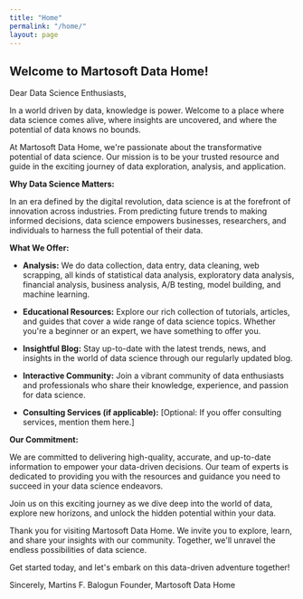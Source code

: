 ```yaml
---
title: "Home"
permalink: "/home/"
layout: page
---
```


## Welcome to Martosoft Data Home!

Dear Data Science Enthusiasts,

In a world driven by data, knowledge is power. Welcome to a place where data science comes alive, where insights are uncovered, and where the potential of data knows no bounds.

At Martosoft Data Home, we're passionate about the transformative potential of data science. Our mission is to be your trusted resource and guide in the exciting journey of data exploration, analysis, and application.

**Why Data Science Matters:**

In an era defined by the digital revolution, data science is at the forefront of innovation across industries. From predicting future trends to making informed decisions, data science empowers businesses, researchers, and individuals to harness the full potential of their data.

**What We Offer:**

- **Analysis:** We do data collection, data entry, data cleaning, web scrapping, all kinds of statistical data analysis, exploratory data analysis, financial analysis, business analysis, A/B testing, model building, and machine learning.

- **Educational Resources:** Explore our rich collection of tutorials, articles, and guides that cover a wide range of data science topics. Whether you're a beginner or an expert, we have something to offer you.

- **Insightful Blog:** Stay up-to-date with the latest trends, news, and insights in the world of data science through our regularly updated blog.

- **Interactive Community:** Join a vibrant community of data enthusiasts and professionals who share their knowledge, experience, and passion for data science.

- **Consulting Services (if applicable):** [Optional: If you offer consulting services, mention them here.]

**Our Commitment:**

We are committed to delivering high-quality, accurate, and up-to-date information to empower your data-driven decisions. Our team of experts is dedicated to providing you with the resources and guidance you need to succeed in your data science endeavors.

Join us on this exciting journey as we dive deep into the world of data, explore new horizons, and unlock the hidden potential within your data.

Thank you for visiting Martosoft Data Home. We invite you to explore, learn, and share your insights with our community. Together, we'll unravel the endless possibilities of data science.

Get started today, and let's embark on this data-driven adventure together!

Sincerely,
Martins F. Balogun
Founder, Martosoft Data Home


